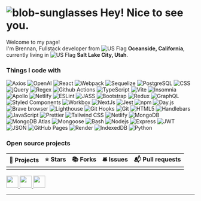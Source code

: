 # ![blob-sunglasses](https://emojis.slackmojis.com/emojis/images/1531849430/4246/blob-sunglasses.gif?1531849430) Hey! Nice to see you.

Welcome to my page!  
I'm Brennan, Fullstack developer from ![US Flag](https://raw.githubusercontent.com/stevenrskelton/flag-icon/master/png/16/country-4x3/us.png) **Oceanside, California**, currently living in ![US Flag](https://raw.githubusercontent.com/stevenrskelton/flag-icon/master/png/16/country-4x3/us.png) **Salt Lake City, Utah**.

### Things I code with

![Axios](https://img.shields.io/badge/-Axios-35495E?style=flat-square&logo=axios&logoColor=white)
![OpenAI](https://img.shields.io/badge/-OpenAI-00AFF0?style=flat-square&logo=openai&logoColor=white)
![React](https://img.shields.io/badge/-React-45b8d8?style=flat-square&logo=react&logoColor=white)
![Webpack](https://img.shields.io/badge/-Webpack-8DD6F9?style=flat-square&logo=webpack&logoColor=white)
![Sequelize](https://img.shields.io/badge/-Sequelize-399FDB?style=flat-square&logo=sequelize&logoColor=white)
![PostgreSQL](https://img.shields.io/badge/-PostgreSQL-46a2f1?style=flat-square&logo=postgresql&logoColor=white)
![CSS](https://img.shields.io/badge/-CSS-1572B6?style=flat-square&logo=css3&logoColor=white)
![jQuery](https://img.shields.io/badge/-jQuery-0769AD?style=flat-square&logo=jquery&logoColor=white)
![Regex](https://img.shields.io/badge/-Regex-4285F4?style=flat-square&logo=regex&logoColor=white)
![Github Actions](https://img.shields.io/badge/-Github_Actions-2088FF?style=flat-square&logo=github-actions&logoColor=white)
![TypeScript](https://img.shields.io/badge/-TypeScript-3178C6?style=flat-square&logo=typescript&logoColor=white)
![Vite](https://img.shields.io/badge/-Vite-646CFF?style=flat-square&logo=vite&logoColor=white)
![Insomnia](https://img.shields.io/badge/-Insomnia-5849BE?style=flat-square&logo=insomnia&logoColor=white)
![Apollo](https://img.shields.io/badge/-Apollo-311C87?style=flat-square&logo=apollo-graphql&logoColor=white)
![Netlify](https://img.shields.io/badge/-Netlify-430098?style=flat-square&logo=netlify&logoColor=white)
![ESLint](https://img.shields.io/badge/-ESLint-8A2BE2?style=flat-square&logo=eslint&logoColor=white)
![JASS](https://img.shields.io/badge/-JASS-8E44AD?style=flat-square&logo=sass&logoColor=white)
![Bootstrap](https://img.shields.io/badge/-Bootstrap-7952B3?style=flat-square&logo=bootstrap&logoColor=white)
![Redux](https://img.shields.io/badge/-Redux-764ABC?style=flat-square&logo=redux&logoColor=white)
![GraphQL](https://img.shields.io/badge/-GraphQL-E10098?style=flat-square&logo=graphql&logoColor=white)
![Styled Components](https://img.shields.io/badge/-Styled_Components-db7092?style=flat-square&logo=styled-components&logoColor=white)
![Workbox](https://img.shields.io/badge/-Workbox-FF6B6B?style=flat-square&logo=google-chrome&logoColor=white)
![NextJs](https://img.shields.io/badge/-NextJs-ea2845?style=flat-square&logo=nextjs&logoColor=white)
![Jest](https://img.shields.io/badge/-Jest-C21325?style=flat-square&logo=jest&logoColor=white)
![npm](https://img.shields.io/badge/-NPM-CB3837?style=flat-square&logo=npm&logoColor=white)
![Day.js](https://img.shields.io/badge/-Day.js-FF5733?style=flat-square&logo=javascript&logoColor=white)
![Brave browser](https://img.shields.io/badge/-Brave_Browser-FB542B?style=flat-square&logo=brave&logoColor=white)
![Lighthouse](https://img.shields.io/badge/-Lighthouse-FF5722?style=flat-square&logo=lighthouse&logoColor=white)
![Git Hooks](https://img.shields.io/badge/-Git_Hooks-F05032?style=flat-square&logo=git&logoColor=white)
![Git](https://img.shields.io/badge/-Git-F05032?style=flat-square&logo=git&logoColor=white)
![HTML5](https://img.shields.io/badge/-HTML5-E34F26?style=flat-square&logo=html5&logoColor=white)
![Handlebars](https://img.shields.io/badge/-Handlebars-FF9800?style=flat-square&logo=handlebars&logoColor=white)
![JavaScript](https://img.shields.io/badge/-JavaScript-F7DF1E?style=flat-square&logo=javascript&logoColor=black)
![Prettier](https://img.shields.io/badge/-Prettier-F7B93E?style=flat-square&logo=prettier&logoColor=white)
![Tailwind CSS](https://img.shields.io/badge/-Tailwind%20CSS-38B2AC?style=flat-square&logo=tailwind-css&logoColor=white)
![Netlify](https://img.shields.io/badge/-Netlify-00C7B7?style=flat-square&logo=netlify&logoColor=white)
![MongoDB](https://img.shields.io/badge/-MongoDB-13aa52?style=flat-square&logo=mongodb&logoColor=white)
![MongoDB Atlas](https://img.shields.io/badge/-MongoDB_Atlas-13aa52?style=flat-square&logo=mongodb&logoColor=white)
![Mongoose](https://img.shields.io/badge/-Mongoose-47A248?style=flat-square&logo=mongodb&logoColor=white)
![Bash](https://img.shields.io/badge/-Bash-4EAA25?style=flat-square&logo=gnu-bash&logoColor=white)
![Nodejs](https://img.shields.io/badge/-Nodejs-43853d?style=flat-square&logo=Node.js&logoColor=white)
![Express](https://img.shields.io/badge/-Express-000000?style=flat-square&logo=express&logoColor=white)
![JWT](https://img.shields.io/badge/-JWT-000000?style=flat-square&logo=json-web-tokens&logoColor=white)
![JSON](https://img.shields.io/badge/-JSON-000000?style=flat-square&logo=json&logoColor=white)
![GitHub Pages](https://img.shields.io/badge/-GitHub_Pages-181717?style=flat-square&logo=github&logoColor=white)
![Render](https://img.shields.io/badge/-Render-333333?style=flat-square&logo=render&logoColor=white)
![IndexedDB](https://img.shields.io/badge/-IndexedDB-4D4D4D?style=flat-square&logo=indexeddb&logoColor=white)
![Python](https://img.shields.io/badge/-Python-white?style=flat-square&logo=python&logoColor=306998)

### Open source projects

| 🎁 Projects | ⭐ Stars | 📚 Forks | 🛎 Issues | 📬 Pull requests |
|-------------|----------|---------|-----------|-----------------|
|             |          |         |           |                 |

<p align="left"> 
  <a href="https://github.com/bwater47" target="_blank" rel="noreferrer"> 
    <picture> 
      <source media="(prefers-color-scheme: dark)" srcset="https://raw.githubusercontent.com/danielcranney/readme-generator/main/public/icons/socials/github-dark.svg" /> 
      <source media="(prefers-color-scheme: light)" srcset="https://raw.githubusercontent.com/danielcranney/readme-generator/main/public/icons/socials/github.svg" /> 
      <img src="https://raw.githubusercontent.com/danielcranney/readme-generator/main/public/icons/socials/github.svg" width="32" height="32" /> 
    </picture> 
  </a> 
  <a href="https://www.linkedin.com/in/brennan-waterbury" target="_blank" rel="noreferrer"> 
    <picture> 
      <source media="(prefers-color-scheme: dark)" srcset="https://raw.githubusercontent.com/danielcranney/readme-generator/main/public/icons/socials/linkedin-dark.svg" /> 
      <source media="(prefers-color-scheme: light)" srcset="https://raw.githubusercontent.com/danielcranney/readme-generator/main/public/icons/socials/linkedin.svg" /> 
      <img src="https://raw.githubusercontent.com/danielcranney/readme-generator/main/public/icons/socials/linkedin.svg" width="32" height="32" /> 
    </picture> 
  </a> 
  <a href="https://x.com/brennnn23" target="_blank" rel="noreferrer"> 
    <picture> 
      <source media="(prefers-color-scheme: dark)" srcset="https://raw.githubusercontent.com/danielcranney/readme-generator/main/public/icons/socials/twitter-dark.svg" /> 
      <source media="(prefers-color-scheme: light)" srcset="https://raw.githubusercontent.com/danielcranney/readme-generator/main/public/icons/socials/twitter.svg" /> 
      <img src="https://raw.githubusercontent.com/danielcranney/readme-generator/main/public/icons/socials/twitter.svg" width="32" height="32" /> 
    </picture> 
  </a>
</p>

---

